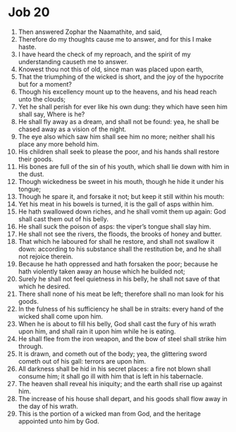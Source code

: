 ﻿# Job 20
1. Then answered Zophar the Naamathite, and said, 
2. Therefore do my thoughts cause me to answer, and for this I make haste. 
3. I have heard the check of my reproach, and the spirit of my understanding causeth me to answer. 
4. Knowest thou not this of old, since man was placed upon earth, 
5. That the triumphing of the wicked is short, and the joy of the hypocrite but for a moment? 
6. Though his excellency mount up to the heavens, and his head reach unto the clouds; 
7. Yet he shall perish for ever like his own dung: they which have seen him shall say, Where is he? 
8. He shall fly away as a dream, and shall not be found: yea, he shall be chased away as a vision of the night. 
9. The eye also which saw him shall see him no more; neither shall his place any more behold him. 
10. His children shall seek to please the poor, and his hands shall restore their goods. 
11. His bones are full of the sin of his youth, which shall lie down with him in the dust. 
12. Though wickedness be sweet in his mouth, though he hide it under his tongue; 
13. Though he spare it, and forsake it not; but keep it still within his mouth: 
14. Yet his meat in his bowels is turned, it is the gall of asps within him. 
15. He hath swallowed down riches, and he shall vomit them up again: God shall cast them out of his belly. 
16. He shall suck the poison of asps: the viper’s tongue shall slay him. 
17. He shall not see the rivers, the floods, the brooks of honey and butter. 
18. That which he laboured for shall he restore, and shall not swallow it down: according to his substance shall the restitution be, and he shall not rejoice therein. 
19. Because he hath oppressed and hath forsaken the poor; because he hath violently taken away an house which he builded not; 
20. Surely he shall not feel quietness in his belly, he shall not save of that which he desired. 
21. There shall none of his meat be left; therefore shall no man look for his goods. 
22. In the fulness of his sufficiency he shall be in straits: every hand of the wicked shall come upon him. 
23. When he is about to fill his belly, God shall cast the fury of his wrath upon him, and shall rain it upon him while he is eating. 
24. He shall flee from the iron weapon, and the bow of steel shall strike him through. 
25. It is drawn, and cometh out of the body; yea, the glittering sword cometh out of his gall: terrors are upon him. 
26. All darkness shall be hid in his secret places: a fire not blown shall consume him; it shall go ill with him that is left in his tabernacle. 
27. The heaven shall reveal his iniquity; and the earth shall rise up against him. 
28. The increase of his house shall depart, and his goods shall flow away in the day of his wrath. 
29. This is the portion of a wicked man from God, and the heritage appointed unto him by God. 
